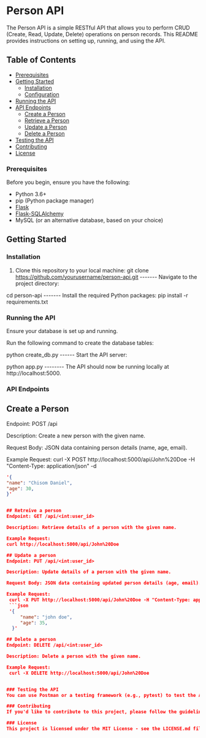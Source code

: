 
# Person API

The Person API is a simple RESTful API that allows you to perform CRUD (Create, Read, Update, Delete) operations on person records. This README provides instructions on setting up, running, and using the API.

## Table of Contents

- [Prerequisites](#prerequisites)
- [Getting Started](#getting-started)
  - [Installation](#installation)
  - [Configuration](#configuration)
- [Running the API](#running-the-api)
- [API Endpoints](#api-endpoints)
  - [Create a Person](#create-a-person)
  - [Retrieve a Person](#retrieve-a-person)
  - [Update a Person](#update-a-person)
  - [Delete a Person](#delete-a-person)
- [Testing the API](#testing-the-api)
- [Contributing](#contributing)
- [License](#license)

### Prerequisites

Before you begin, ensure you have the following:

- Python 3.6+
- pip (Python package manager)
- [Flask](https://flask.palletsprojects.com/en/2.1.x/)
- [Flask-SQLAlchemy](https://flask-sqlalchemy.palletsprojects.com/en/3.x/)
- MySQL (or an alternative database, based on your choice)

## Getting Started

### Installation

1. Clone this repository to your local machine:
git clone https://github.com/yourusername/person-api.git ------- Navigate to the project directory:


cd person-api ------- Install the required Python packages:
pip install -r requirements.txt


### Running the API
Ensure your database is set up and running.

Run the following command to create the database tables:


python create_db.py ------ Start the API server:


python app.py -------- The API should now be running locally at http://localhost:5000.

### API Endpoints

  ## Create a Person
Endpoint: POST /api

Description: Create a new person with the given name.

Request Body: JSON data containing person details (name, age, email).

Example Request: 
  curl -X POST http://localhost:5000/api/John%20Doe -H "Content-Type: application/json" -d 
  ```json
  '{
  "name": "Chisom Daniel",
  "age": 30,
}'


  ## Retreive a person
Endpoint: GET /api/<int:user_id>

Description: Retrieve details of a person with the given name.

Example Request:
  curl http://localhost:5000/api/John%20Doe

  ## Update a person
Endpoint: PUT /api/<int:user_id>

Description: Update details of a person with the given name.

Request Body: JSON data containing updated person details (age, email).

Example Request:
   curl -X PUT http://localhost:5000/api/John%20Doe -H "Content-Type: application/json" -d 
   ```json
   '{
       "name": "john doe",
       "age": 35,
    }'

  ## Delete a person
Endpoint: DELETE /api/<int:user_id>

Description: Delete a person with the given name.

Example Request:
   curl -X DELETE http://localhost:5000/api/John%20Doe


### Testing the API
You can use Postman or a testing framework (e.g., pytest) to test the API. Detailed instructions for testing the API can be found in the Testing the API section of the README.

### Contributing
If you'd like to contribute to this project, please follow the guidelines in CONTRIBUTING.md.

### License
This project is licensed under the MIT License - see the LICENSE.md file for details.